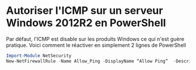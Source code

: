 # Autoriser l'ICMP sur un serveur Windows 2012R2 en PowerShell

Par défaut, l'ICMP est disable sur les produits Windows ce qui n'est
guère pratique. Voici comment le réactiver en simplement 2 lignes de
PowerShell

```powershell
Import-Module NetSecurity
New-NetFirewallRule -Name Allow_Ping -DisplayName “Allow Ping”  -Description “Packet Internet Groper ICMPv4” -Protocol ICMPv4 -IcmpType 8 -Enabled True -Profile Any -Action Allow
```
